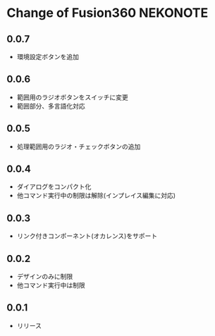 # Change of Fusion360 NEKONOTE

## 0.0.7
+ 環境設定ボタンを追加

## 0.0.6
+ 範囲用のラジオボタンをスイッチに変更
+ 範囲部分、多言語化対応

## 0.0.5
+ 処理範囲用のラジオ・チェックボタンの追加

## 0.0.4
+ ダイアログをコンパクト化
+ 他コマンド実行中の制限は解除(インプレイス編集に対応)

## 0.0.3
+ リンク付きコンポーネント(オカレンス)をサポート

## 0.0.2
+ デザインのみに制限
+ 他コマンド実行中は制限

## 0.0.1
+ リリース